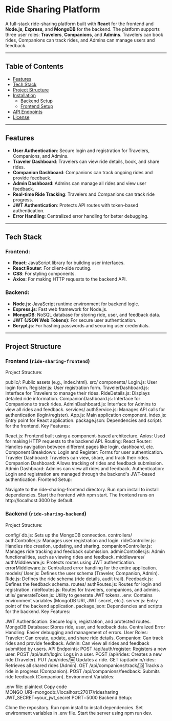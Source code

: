 # Ride Sharing Platform

A full-stack ride-sharing platform built with **React** for the frontend and **Node.js**, **Express**, and **MongoDB** for the backend. The platform supports three user roles: **Travelers**, **Companions**, and **Admins**. Travelers can book rides, Companions can track rides, and Admins can manage users and feedback.

---

## Table of Contents
- [Features](#features)
- [Tech Stack](#tech-stack)
- [Project Structure](#project-structure)
- [Installation](#installation)
  - [Backend Setup](#backend-setup)
  - [Frontend Setup](#frontend-setup)
- [API Endpoints](#api-endpoints)
- [License](#license)

---

## Features
- **User Authentication**: Secure login and registration for Travelers, Companions, and Admins.
- **Traveler Dashboard**: Travelers can view ride details, book, and share rides.
- **Companion Dashboard**: Companions can track ongoing rides and provide feedback.
- **Admin Dashboard**: Admins can manage all rides and view user feedback.
- **Real-time Ride Tracking**: Travelers and Companions can track ride progress.
- **JWT Authentication**: Protects API routes with token-based authentication.
- **Error Handling**: Centralized error handling for better debugging.

---

## Tech Stack

### Frontend:
- **React**: JavaScript library for building user interfaces.
- **React Router**: For client-side routing.
- **CSS**: For styling components.
- **Axios**: For making HTTP requests to the backend API.

### Backend:
- **Node.js**: JavaScript runtime environment for backend logic.
- **Express.js**: Fast web framework for Node.js.
- **MongoDB**: NoSQL database for storing ride, user, and feedback data.
- **JWT (JSON Web Tokens)**: For secure user authentication.
- **Bcrypt.js**: For hashing passwords and securing user credentials.

---

## Project Structure

### Frontend (`ride-sharing-frontend`)
Project Structure:

public/: Public assets (e.g., index.html).
src/
components/
Login.js: User login form.
Register.js: User registration form.
TravelerDashboard.js: Interface for Travelers to manage their rides.
RideDetails.js: Displays detailed ride information.
CompanionDashboard.js: Interface for Companions to track rides.
AdminDashboard.js: Interface for Admins to view all rides and feedback.
services/
authService.js: Manages API calls for authentication (login/register).
App.js: Main application component.
index.js: Entry point for React application.
package.json: Dependencies and scripts for the frontend.
Key Features:

React.js: Frontend built using a component-based architecture.
Axios: Used for making HTTP requests to the backend API.
Routing:
React Router: Handles navigation between different pages like login, dashboard, etc.
Component Breakdown:
Login and Register: Forms for user authentication.
Traveler Dashboard: Travelers can view, share, and track their rides.
Companion Dashboard: Allows tracking of rides and feedback submission.
Admin Dashboard: Admins can view all rides and feedback.
Authentication:
Login and registration are managed through the backend's JWT-based authentication.
Frontend Setup:

Navigate to the ride-sharing-frontend directory.
Run npm install to install dependencies.
Start the frontend with npm start.
The frontend runs on http://localhost:3000 by default.


### Backend (`ride-sharing-backend`)

Project Structure:

config/
db.js: Sets up the MongoDB connection.
controllers/
authController.js: Manages user registration and login.
rideController.js: Handles ride creation, updating, and sharing.
companionController.js: Manages ride tracking and feedback submission.
adminController.js: Admin functionalities, such as viewing rides and feedback.
middlewares/
authMiddleware.js: Protects routes using JWT authentication.
errorMiddleware.js: Centralized error handling for the entire application.
models/
User.js: Defines the user schema (Traveler, Companion, Admin).
Ride.js: Defines the ride schema (ride details, audit trail).
Feedback.js: Defines the feedback schema.
routes/
authRoutes.js: Routes for login and registration.
rideRoutes.js: Routes for travelers, companions, and admins.
utils/
generateToken.js: Utility to generate JWT tokens.
.env: Contains environment variables (MongoDB URI, JWT secret, etc.).
server.js: Entry point of the backend application.
package.json: Dependencies and scripts for the backend.
Key Features:

JWT Authentication: Secure login, registration, and protected routes.
MongoDB Database: Stores ride, user, and feedback data.
Centralized Error Handling: Easier debugging and management of errors.
User Roles:
Traveler: Can create, update, and share ride details.
Companion: Can track rides and provide feedback.
Admin: Can view all rides and feedback submitted by users.
API Endpoints:
POST /api/auth/register: Registers a new user.
POST /api/auth/login: Logs in a user.
POST /api/rides: Creates a new ride (Traveler).
PUT /api/rides/:id: Updates a ride.
GET /api/admin/rides: Retrieves all shared rides (Admin).
GET /api/companions/track/:id: Tracks a ride in progress (Companion).
POST /api/companions/feedback: Submits ride feedback (Companion).
Environment Variables:

.env file:
plaintext
Copy code
MONGO_URI=mongodb://localhost:27017/ridesharing
JWT_SECRET=your_jwt_secret
PORT=5000
Backend Setup:

Clone the repository.
Run npm install to install dependencies.
Set environment variables in .env file.
Start the server using npm run dev.

